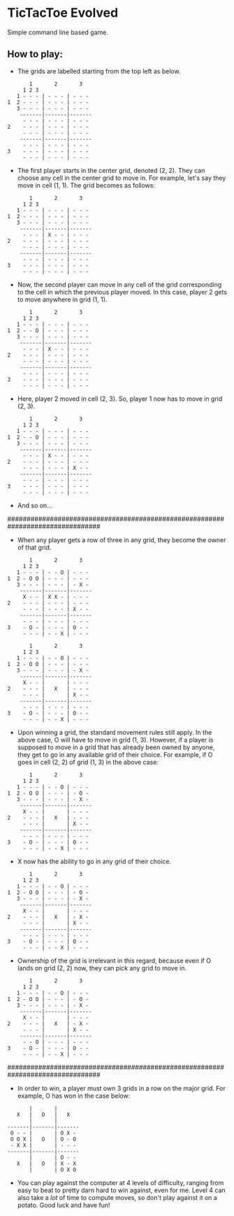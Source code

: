 # TicTacToe Evolved

Simple command line based game.

## How to play:
* The grids are labelled starting from the top left as below.
```
       1       2       3
     1 2 3
   1 - - - | - - - | - - -
1  2 - - - | - - - | - - -
   3 - - - | - - - | - - -
    -------|-------|-------
     - - - | - - - | - - -
2    - - - | - - - | - - -
     - - - | - - - | - - -
    -------|-------|-------
     - - - | - - - | - - -
3    - - - | - - - | - - -
     - - - | - - - | - - -
```
* The first player starts in the center grid, denoted (2, 2). They can choose any cell in the center grid to move in. For example, let's say they move in cell (1, 1). The grid becomes as follows:
```
       1       2       3
     1 2 3
   1 - - - | - - - | - - -
1  2 - - - | - - - | - - -
   3 - - - | - - - | - - -
    -------|-------|-------
     - - - | X - - | - - -
2    - - - | - - - | - - -
     - - - | - - - | - - -
    -------|-------|-------
     - - - | - - - | - - -
3    - - - | - - - | - - -
     - - - | - - - | - - -
```
* Now, the second player can move in any cell of the grid corresponding to the cell in which the previous player moved. In this case, player 2 gets to move anywhere in grid (1, 1). 
```
       1       2       3
     1 2 3
   1 - - - | - - - | - - -
1  2 - - O | - - - | - - -
   3 - - - | - - - | - - -
    -------|-------|-------
     - - - | X - - | - - -
2    - - - | - - - | - - -
     - - - | - - - | - - -
    -------|-------|-------
     - - - | - - - | - - -
3    - - - | - - - | - - -
     - - - | - - - | - - -
```
* Here, player 2 moved in cell (2, 3). So, player 1 now has to move in grid (2, 3).
```
       1       2       3
     1 2 3
   1 - - - | - - - | - - -
1  2 - - O | - - - | - - -
   3 - - - | - - - | - - -
    -------|-------|-------
     - - - | X - - | - - -
2    - - - | - - - | - - -
     - - - | - - - | X - -
    -------|-------|-------
     - - - | - - - | - - -
3    - - - | - - - | - - -
     - - - | - - - | - - -
```
* And so on...

################################################################################
* When any player gets a row of three in any grid, they become the owner of that grid.
```
       1       2       3
     1 2 3
   1 - - - | - - O | - - -
1  2 - O O | - - - | - - -
   3 - - - | - - - | - X -
    -------|-------|-------
     X - - | X X - | - - -
2    - - - | - - - | - - -
     - - - | - - - | X - -
    -------|-------|-------
     - - - | - - - | - - -
3    - O - | - - - | O - -
     - - - | - - X | - - -
```
```
       1       2       3
     1 2 3
   1 - - - | - - O | - - -
1  2 - O O | - - - | - - -
   3 - - - | - - - | - X -
    -------|-------|-------
     X - - |       | - - -
2    - - - |   X   | - - -
     - - - |       | X - -
    -------|-------|-------
     - - - | - - - | - - -
3    - O - | - - - | O - -
     - - - | - - X | - - -
```
* Upon winning a grid, the standard movement rules still apply. In the above case, O will have to move in grid (1, 3). However, if a player is supposed to move in a grid that has already been owned by anyone, they get to go in any available grid of their choice. For example, if O goes in cell (2, 2) of grid (1, 3) in the above case: 
```
       1       2       3
     1 2 3
   1 - - - | - - O | - - -
1  2 - O O | - - - | - O -
   3 - - - | - - - | - X -
    -------|-------|-------
     X - - |       | - - -
2    - - - |   X   | - - -
     - - - |       | X - -
    -------|-------|-------
     - - - | - - - | - - -
3    - O - | - - - | O - -
     - - - | - - X | - - -
```
* X now has the ability to go in any grid of their choice.
```
       1       2       3
     1 2 3
   1 - - - | - - O | - - -
1  2 - O O | - - - | - O -
   3 - - - | - - - | - X -
    -------|-------|-------
     X - - |       | - - -
2    - - - |   X   | - X -
     - - - |       | X - -
    -------|-------|-------
     - - - | - - - | - - -
3    - O - | - - - | O - -
     - - - | - - X | - - -
```
*  Ownership of the grid is irrelevant in this regard, because even if O lands on grid (2, 2) now, they can pick any grid to move in.
```
       1       2       3
     1 2 3
   1 - - - | - - O | - - -
1  2 - O O | - - - | - O -
   3 - - - | - - - | - X -
    -------|-------|-------
     X - - |       | - - -
2    - - - |   X   | - X -
     - - - |       | X - -
    -------|-------|-------
     - - O | - - - | - - -
3    - O - | - - - | O - -
     - - - | - - X | - - -
```
################################################################################
* In order to win, a player must own 3 grids in a row on the major grid. For example, O has won in the case below:
```
       |       |
   X   |   O   |   X
       |       |
-------|-------|-------
 O - - |       | O X -
 O O X |   O   | O - O
 - X X |       | - - -
-------|-------|-------
       |       | O - -
   X   |   O   | X - X
       |       | O X O
```
* You can play against the computer at 4 levels of difficulty, ranging from easy to beat to pretty darn hard to win against, even for me. Level 4 can also take a _lot_ of time to compute moves, so don't play against it on a potato. Good luck and have fun!
